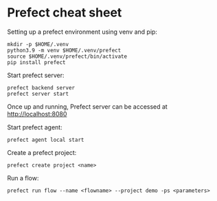 # Prefect cheat sheet

Setting up a prefect environment using venv and pip:

    mkdir -p $HOME/.venv
    python3.9 -m venv $HOME/.venv/prefect
    source $HOME/.venv/prefect/bin/activate
    pip install prefect

Start prefect server:

    prefect backend server
    prefect server start

Once up and running, Prefect server can be accessed at [http://localhost:8080](http://localhost:8080)

Start prefect agent:

    prefect agent local start

Create a prefect project:

    prefect create project <name>

Run a flow:

    prefect run flow --name <flowname> --project demo -ps <parameters>

